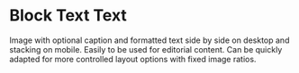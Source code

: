 # Block Text Text

Image with optional caption and formatted text side by side on desktop and stacking on mobile. Easily to be used for editorial content. Can be quickly adapted for more controlled layout options with fixed image ratios.
